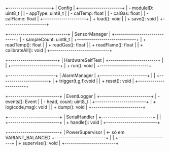 +---------------------+
|       Config        |
+---------------------+
| - moduleID: uint8_t |
| - appType: uint8_t  |
| - calTemp: float    |
| - calGas: float     |
| - calFlame: float   |
+---------------------+
| + load(): void      |
| + save(): void      |
+---------------------+

+-----------------------------+
|       SensorManager        |
+-----------------------------+
| - sampleCount: uint8_t     |
+-----------------------------+
| + readTemp(): float        |
| + readGas(): float         |
| + readFlame(): float       |
| + calibrateAll(): void     |
+-----------------------------+

+------------------------+
|   HardwareSelfTest    |
+------------------------+
|                        |
+------------------------+
| + run(): void          |
+------------------------+

+-----------------------+
|     AlarmManager      |
+-----------------------+
|                       |
+-----------------------+
| + trigger(t,g,f):void |
| + reset(): void       |
+-----------------------+

+-------------------------+
|     EventLogger         |
+-------------------------+
| - events[]: Event       |
| - head, count: uint8_t  |
+-------------------------+
| + log(code,msg): void   |
| + dump(): void          |
+-------------------------+

+-------------------------+
|     SerialHandler       |
+-------------------------+
|                         |
+-------------------------+
| + handle(): void        |
+-------------------------+

+-------------------------+
|   PowerSupervisor       |  ← só em VARIANT_BALANCED
+-------------------------+
|                         |
+-------------------------+
| + supervise(): void     |
+-------------------------+
